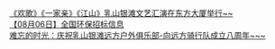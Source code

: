  
[《欢歌》《一家亲》《江山》乳山银滩文艺汇演在东方大厦举行~~](http://www.dianyue.me/archives/391/h1gflwao67k6t5z5/)  
[【08月06日】全国环保招标信息](http://www.dianyue.me/archives/028/cmrair8gv89n7w7r/)  
[难忘的时光：庆祝乳山银滩远方户外俱乐部-向远方骑行队成立八周年~~~](http://www.dianyue.me/archives/088/fob8lfpc29989hd1/)